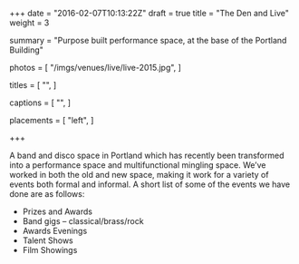 +++
date = "2016-02-07T10:13:22Z"
draft = true
title = "The Den and Live"
weight = 3

summary = "Purpose built performance space, at the base of the Portland Building"

photos = [
  "/imgs/venues/live/live-2015.jpg",
]

titles = [
  "",
]

captions = [
  "",
]

placements = [
  "left",
]

+++

A band and disco space in Portland which has recently been transformed into a
performance space and multifunctional mingling space. We’ve worked in both the
old and new space, making it work for a variety of events both formal and
informal. A short list of some of the events we have done are as follows:

- Prizes and Awards
- Band gigs – classical/brass/rock
- Awards Evenings
- Talent Shows
- Film Showings
